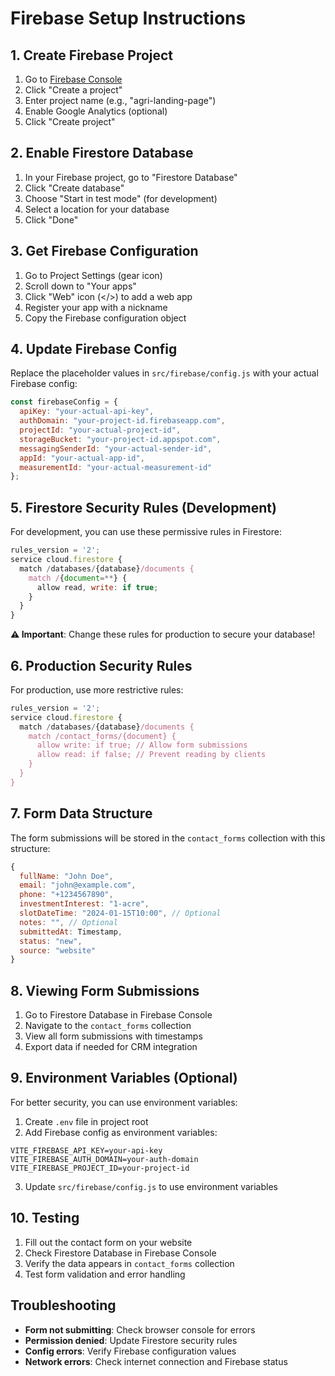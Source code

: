 # Firebase Setup Instructions

## 1. Create Firebase Project

1. Go to [Firebase Console](https://console.firebase.google.com/)
2. Click "Create a project"
3. Enter project name (e.g., "agri-landing-page")
4. Enable Google Analytics (optional)
5. Click "Create project"

## 2. Enable Firestore Database

1. In your Firebase project, go to "Firestore Database"
2. Click "Create database"
3. Choose "Start in test mode" (for development)
4. Select a location for your database
5. Click "Done"

## 3. Get Firebase Configuration

1. Go to Project Settings (gear icon)
2. Scroll down to "Your apps"
3. Click "Web" icon (</>) to add a web app
4. Register your app with a nickname
5. Copy the Firebase configuration object

## 4. Update Firebase Config

Replace the placeholder values in `src/firebase/config.js` with your actual Firebase config:

```javascript
const firebaseConfig = {
  apiKey: "your-actual-api-key",
  authDomain: "your-project-id.firebaseapp.com",
  projectId: "your-actual-project-id",
  storageBucket: "your-project-id.appspot.com",
  messagingSenderId: "your-actual-sender-id",
  appId: "your-actual-app-id",
  measurementId: "your-actual-measurement-id"
};
```

## 5. Firestore Security Rules (Development)

For development, you can use these permissive rules in Firestore:

```javascript
rules_version = '2';
service cloud.firestore {
  match /databases/{database}/documents {
    match /{document=**} {
      allow read, write: if true;
    }
  }
}
```

**⚠️ Important**: Change these rules for production to secure your database!

## 6. Production Security Rules

For production, use more restrictive rules:

```javascript
rules_version = '2';
service cloud.firestore {
  match /databases/{database}/documents {
    match /contact_forms/{document} {
      allow write: if true; // Allow form submissions
      allow read: if false; // Prevent reading by clients
    }
  }
}
```

## 7. Form Data Structure

The form submissions will be stored in the `contact_forms` collection with this structure:

```javascript
{
  fullName: "John Doe",
  email: "john@example.com",
  phone: "+1234567890",
  investmentInterest: "1-acre",
  slotDateTime: "2024-01-15T10:00", // Optional
  notes: "", // Optional
  submittedAt: Timestamp,
  status: "new",
  source: "website"
}
```

## 8. Viewing Form Submissions

1. Go to Firestore Database in Firebase Console
2. Navigate to the `contact_forms` collection
3. View all form submissions with timestamps
4. Export data if needed for CRM integration

## 9. Environment Variables (Optional)

For better security, you can use environment variables:

1. Create `.env` file in project root
2. Add Firebase config as environment variables:
```
VITE_FIREBASE_API_KEY=your-api-key
VITE_FIREBASE_AUTH_DOMAIN=your-auth-domain
VITE_FIREBASE_PROJECT_ID=your-project-id
```

3. Update `src/firebase/config.js` to use environment variables

## 10. Testing

1. Fill out the contact form on your website
2. Check Firestore Database in Firebase Console
3. Verify the data appears in `contact_forms` collection
4. Test form validation and error handling

## Troubleshooting

- **Form not submitting**: Check browser console for errors
- **Permission denied**: Update Firestore security rules
- **Config errors**: Verify Firebase configuration values
- **Network errors**: Check internet connection and Firebase status
